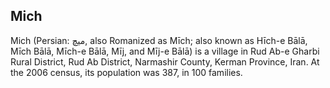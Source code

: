 ## Mich

Mich (Persian: ميچ‎‎, also Romanized as Mīch; also known as Hīch-e Bālā, Mīch Bālā, Mīch-e Bālā, Mīj, and Mīj-e Bālā) is a village in Rud Ab-e Gharbi Rural District, Rud Ab District, Narmashir County, Kerman Province, Iran. At the 2006 census, its population was 387, in 100 families.
